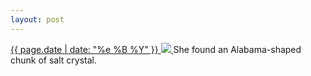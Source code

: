 ```yaml
---
layout: post
---
```


<p>
  <a href="/161">
    <time>{{ page.date | date: "%e %B %Y" }}</time>
    <img src="{{ site.assets_url }}/161.jpg">
  </a>
  She found an Alabama-shaped chunk of salt crystal.
</p>
